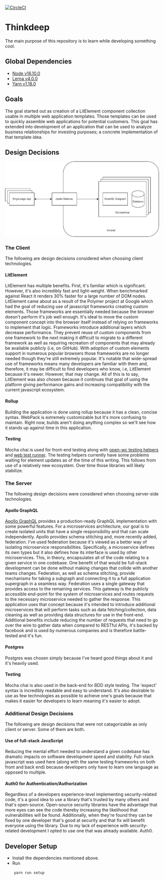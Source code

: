 [![CircleCI](https://circleci.com/gh/ThinkDeepTech/thinkdeep.svg?style=shield)](https://circleci.com/gh/ThinkDeepTech/thinkdeep)

# Thinkdeep
The main purpose of this repository is to learn while developing something cool.

## Global Dependencies
- [Node v16.10.0](https://nodejs.org/en/)
- [Lerna v4.0.0](https://github.com/lerna/lerna)
- [Yarn v1.18.0](https://yarnpkg.com/)

## Goals
The goal started out as creation of a LitElement component collection usable in multiple web application templates. Those
templates can be used to quickly assemble web applications for potential customers. This goal has extended
into development of an application that can be used to analyze business relationships for investing purposes; a concrete
implementation of that template idea.

## Design Decisions

![High Level Architecture](./predecos-high-level.png "High Level Architecture")

### The Client
The following are design decisions considered when choosing client technologies.

#### LitElement
LitElement has multiple benefits. First, it's familiar which is significant. However, it's also incredibly fast and light-weight.
When benchmarked against React it renders 30% faster for a large number of DOM nodes. LitElement came about as a result of the
Polymer project at Google which had the goal of reducing use of javascript frameworks creating custom elements. Those frameworks
are essentially needed because the browser doesn't perform it's job well enough. It's ideal to move the custom component concept into the browser itself instead
of relying on frameworks to implement that logic. Frameworks introduce additional layers which decrease performance. They prevent
reuse of custom components from one framework to the next making it difficult to migrate to a different framework as well as
requiring recreation of components that may already be available publicly (i.e, on GitHub). With adoption of custom elements support
in numerous popular browsers those frameworks are no longer needed though they're still extremely popular. It's notable
that wide-spread use of frameworks means many developers are familiar with them and, therefore, it may be difficult to find developers
who know, i.e, LitElement because it's newer. However, that may change. All of this is to say, LitElement was also chosen because it
continues that goal of using the platform giving performance gains and increasing compatibility with the current javascript ecosystem.

#### Rollup
Building the application is done using rollup because it has a clean, concise syntax. WebPack is extremely customizable but it's more
confusing to maintain. Right now, builds aren't doing anything complex so we'll see how it stands up against time in this application.

#### Testing
Mocha chai is used for front-end testing along with [open-wc testing helpers](https://open-wc.org/docs/testing/helpers/) and
[web test runner](https://modern-web.dev/docs/test-runner/overview/). The testing helpers currently have some problems waiting
for element updates as of the time of this writing. This follows from use of a relatively new ecosystem. Over time those
libraries will likely stabilize.

### The Server
The following design decisions were considered when choosing server-side technologies.

#### Apollo GraphQL
[Apollo GraphQL](https://www.apollographql.com/) provides a production-ready GraphQL implementation with some powerful features.
For a microservices architecture, our goal is to create isolated units that have a single responsibility and that can scale
independently. Apollo provides schema stitching and, more recently added, federation. I've used federation because it's viewed
as a better way of isolating microservice responsibilities. Specifically, a microservice defines its own types
but it also defines how its interface is used by other microservices. This, in theory, encapsulates all of the code relating to a given
service in one codebase. One benefit of that would be full-stack development can be done without making changes that collide
with another teams changes. Federation, as well as schema stitching, provide mechanisms for taking a subgraph and connecting
it to a full application supergraph in a seamless way. Federation uses a single gateway that provides access to the remaining
services. This gateway is the publicly accessible end-point for the system of microservices and routes requests to the necessary
microservice needed to gather the response. This application uses that concept because it's intended to introduce additional
microservices that will perform tasks such as data fetching/collection, data cleaning as well as providing data structures for
use in the front-end. Additional benefits include reducing the number of requests that need to go over the wire to gather data when
compared to RESTful APIs, it's backed by facebook and is used by numerous companies and is therefore battle-tested and it's fun.

#### Postgres
Postgres was chosen simply because I've heard good things about it and it's heavily used.

#### Testing
Mocha chai is also used in the back-end for BDD style testing. The 'expect' syntax is incredibly readable and easy to understand.
It's also desirable to use as few technologies as possible to achieve one's goals because that makes it easier for developers to
learn meaning it's easier to adopt.

### Additional Design Decisions
The following are design decisions that were not catagorizable as only client or server. Some of them are both.

#### Use of full-stack JavaScript
Reducing the mental effort needed to understand a given codebase has dramatic impacts on software development speed
and stability. Full-stack javascript was used here (along with the same testing frameworks on both front and back end)
because developers only have to learn one language as opposed to multiple.

#### Auth0 for Authentication/Authorization
Regardless of a developers experience-level implementing security-related code, it's a good idea to use a library that's
trusted by many others and that's open-source. Open-source security libraries have the advantage that more eyes can see the code
thereby increasing the likelihood that vulnerabilities will be found. Additionally, when they're found they can be fixed by
one developer that's good at security and that fix will benefit everyone using the library. Due to my lack of experience
with security-related development I opted to use one that was already available. Auth0.

## Developer Setup
- Install the dependencies mentioned above.
- Run
```console
    yarn run setup
```
